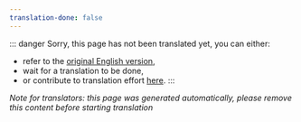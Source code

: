 ```yaml
---
translation-done: false
---
```

::: danger
Sorry, this page has not been translated yet, you can either:
- refer to the [original English version](<../ranking-guide.md>),
- wait for a translation to be done,
- or contribute to translation effort [here](https://github.com/bsmg/wiki).
:::

_Note for translators: this page was generated automatically, please remove this content before starting translation_
